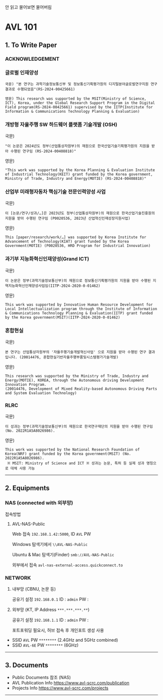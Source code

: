 안 읽고 물어보면 물어버림
# AVL 101

## 1. To Write Paper
### ACKNOWLEDGEMENT


### 글로벌 인재양성
```
국문) "본 연구는 과학기술정보통신부 및 정보통신기획평가원의 디지털분야글로벌연구지원 연구결과로 수행되었음"(RS-2024-00425661)
```
```
영문) This research was supported by the MSIT(Ministry of Science, ICT), Korea, under the Global Research Support Program in the Digital Field program(RS-2024-00425661) supervised by the IITP(Institute for Information & Communications Technology Planning & Evaluation)
```
### 개방형 자율주행 SW 하드웨어 플랫폼 기술개발 (OSH)

국문)
```
"이 논문은 2024년도 정부(산업통상자원부)의 재원으로 한국산업기술기획평가원의 지원을 받아 수행된 연구임 (RS-2024-00408818)"
```

영문)
```
"This work was supported by the Korea Planning & Evaluation Institute of Industrial Technology(KEIT) grant funded by the Korea government, Ministry of Trade, Industry and Energy(MOTIE) (RS-2024-00408818)"
```

### 산업부 미래형자동차 핵심기술 전문인력양성 사업

국문) 
```
이 [논문/연구/성과/…]은 2023년도 정부(산업통상자원부)의 재원으로 한국산업기술진흥원의 지원을 받아 수행된 연구임 (P0020536, 2023년 산업혁신인재성장지원사업)
```
영문)
```
This [paper/research/work/…] was supported by Korea Institute for Advancement of Technology(KIAT) grant funded by the Korea Government(MOTIE) (P0020536, HRD Program for Industrial Innovation)
```

### 과기부 지능화혁신인재양성(Grand ICT)

국문) 
```
이 논문은 정부(과학기술정보통신부)의 재원으로 정보통신기획평가원의 지원을 받아 수행된 지역지능화혁신인재양성사업임(IITP-2024-2020-0-01462)
```

영문)
```
This work was supported by Innovative Human Resource Development for Local Intellectualization program through the Institute of Information & Communications Technology Planning & Evaluation(IITP) grant funded by the Korea government(MSIT)(IITP-2024-2020-0-01462)
```

### 혼합현실

국문)
```
본 연구는 산업통상자원부의 '자율주행기술개발혁신사업' 으로 지원을 받아 수행된 연구 결과입니다. (20014476, 혼합현실기반자율주행부품및시스템평가기술개발)
```

영문)
```
This research was supported by the Ministry of Trade, Industry and Energy(MOTIE), KOREA, through the Autonomous driving Development Innovation Program.
(20014476, Development of Mixed Reality-based Autonomous Driving Parts and System Evaluation Technology)
```

### RLRC

국문)
```
이 성과는 정부(과학기술정보통신부)의 재원으로 한국연구재단의 지원을 받아 수행된 연구임(No. 2022R1A5A8026986). 
```

영문)
```
This work was supported by the National Research Foundation of Korea(NRF) grant funded by the Korea government(MSIT) (No. 2022R1A5A8026986). 
 ※ MSIT: Ministry of Science and ICT ※ 성과는 논문, 특허 등 실제 성과 명칭으로 대체 사용 가능
```

---
## 2. Equipments


### NAS (connected with 외부망)

접속방법
1. AVL-NAS-Public
   
   Web 접속 `192.168.1.42:5000`, ID `AVL` PW ` `

   Windows 탐색기에서 `\\AVL-NAS-Public`

   Ubuntu & Mac 탐색기(Finder) `smb://AVL-NAS-Public`

   외부에서 접속 `avl-nas-external-access.quickconnect.to`


### NETWORK

1. 내부망 (CBNU, 논문 등)

   공유기 설정 `192.168.0.1` ID : `admin` PW : ` `

1. 외부망 (KT,    IP Address `***.***.***.**`)

   공유기 설정 `192.168.1.1` ID : `admin` PW : ` `
   
   포트포워딩 필요시, 허브 접속 후 개인포트 생성 사용
   

 * SSID `AVL` PW `********` (2.4GHz and 5GHz combined)
 * SSID `AVL-6E` PW `********` (6GHz)


---
## 3. Documents

 * Public Documents 참조 (NAS)
 * AVL Publication Info
   https://www.avl-scrc.com/publication
 * Projects Info
   https://www.avl-scrc.com/projects

---
